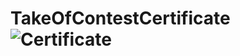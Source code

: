 # TakeOfContestCertificate![Certificate](https://user-images.githubusercontent.com/107383306/190592802-89561073-9a90-4719-85d6-3f2fddee6faa.jpg)
